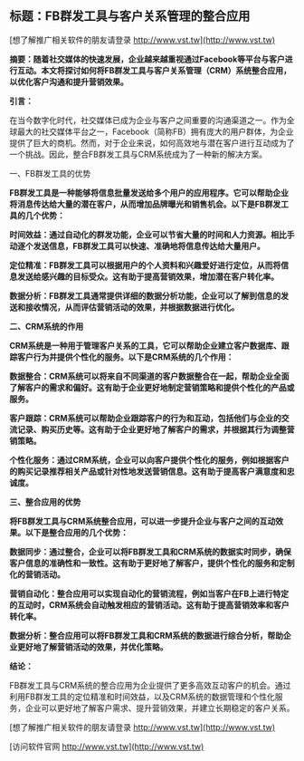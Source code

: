 ## **标题：FB群发工具与客户关系管理的整合应用**

[想了解推广相关软件的朋友请登录 http://www.vst.tw](http://www.vst.tw)

**摘要：随着社交媒体的快速发展，企业越来越重视通过Facebook等平台与客户进行互动。本文将探讨如何将FB群发工具与客户关系管理（CRM）系统整合应用，以优化客户沟通和提升营销效果。**

**引言：**

在当今数字化时代，社交媒体已成为企业与客户之间重要的沟通渠道之一。作为全球最大的社交媒体平台之一，Facebook（简称FB）拥有庞大的用户群体，为企业提供了巨大的商机。然而，对于企业来说，如何高效地与潜在客户进行互动成为了一个挑战。因此，整合FB群发工具与CRM系统成为了一种新的解决方案。

一、FB群发工具的优势

**FB群发工具是一种能够将信息批量发送给多个用户的应用程序。它可以帮助企业将消息传达给大量的潜在客户，从而增加品牌曝光和销售机会。以下是FB群发工具的几个优势：**

**时间效益：通过自动化的群发功能，企业可以节省大量的时间和人力资源。相比手动逐个发送信息，FB群发工具可以快速、准确地将信息传达给大量用户。**

**定位精准：FB群发工具可以根据用户的个人资料和兴趣爱好进行定位，从而将信息发送给感兴趣的目标受众。这有助于提高营销效果，增加潜在客户转化率。**

**数据分析：FB群发工具通常提供详细的数据分析功能，企业可以了解到信息的发送和接收情况，从而评估营销活动的效果，并根据数据进行优化。**

**二、CRM系统的作用**

**CRM系统是一种用于管理客户关系的工具，它可以帮助企业建立客户数据库、跟踪客户行为并提供个性化的服务。以下是CRM系统的几个作用：**

**数据整合：CRM系统可以将来自不同渠道的客户数据整合在一起，帮助企业全面了解客户的需求和偏好。这有助于企业更好地制定营销策略和提供个性化的产品或服务。**

**客户跟踪：CRM系统可以帮助企业跟踪客户的行为和互动，包括他们与企业的交流记录、购买历史等。这有助于企业更好地了解客户的需求，并根据其行为调整营销策略。**

**个性化服务：通过CRM系统，企业可以向客户提供个性化的服务，例如根据客户的购买记录推荐相关产品或针对性地发送营销信息。这有助于提高客户满意度和忠诚度。**

**三、整合应用的优势**

**将FB群发工具与CRM系统整合应用，可以进一步提升企业与客户之间的互动效果。以下是整合应用的几个优势：**

**数据同步：通过整合，企业可以将FB群发工具和CRM系统的数据实时同步，确保客户信息的准确性和一致性。这有助于更好地了解客户，提供个性化的服务和定制化的营销活动。**

**营销自动化：整合应用可以实现自动化的营销流程，例如当客户在FB上进行特定的互动时，CRM系统会自动触发相应的营销活动。这有助于提高营销效率和客户转化率。**

**数据分析：整合应用可以将FB群发工具和CRM系统的数据进行综合分析，帮助企业更好地了解营销活动的效果，并优化策略。**

**结论：**

FB群发工具与CRM系统的整合应用为企业提供了更多高效互动客户的机会。通过利用FB群发工具的定位精准和时间效益，以及CRM系统的数据管理和个性化服务，企业可以更好地了解客户需求、提升营销效果，并建立长期稳定的客户关系。

[想了解推广相关软件的朋友请登录 http://www.vst.tw](http://www.vst.tw)


[访问软件官网 http://www.vst.tw](http://www.vst.tw)
